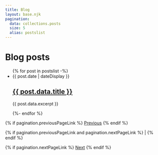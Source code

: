 ```yaml
---
title: Blog
layout: base.njk
pagination:
  data: collections.posts
  size: 5
  alias: postslist
---
```


# Blog posts

<ul class="post-list">
  {% for post in postslist -%}
    <li>
        <time datetime="{{ post.date }}">{{ post.date | dateDisplay }}</time>
        <a href="{{ post.url }}">
        <h2>{{ post.data.title }}</h2>
        </a>
        {{ post.data.excerpt }}
      </li>

{%- endfor %}

</ul>

<nav class="pagination">

{% if pagination.previousPageLink %}
<a class="pagination__item" href="{{ pagination.previousPageHref }}">Previous</a>
{% endif %}

{% if pagination.previousPageLink and pagination.nextPageLink %}
<span class="pagination__separator">|</span>
{% endif %}

{% if pagination.nextPageLink %}
<a class="pagination__item" href="{{ pagination.nextPageHref }}">Next</a>
{% endif %}

</nav>
